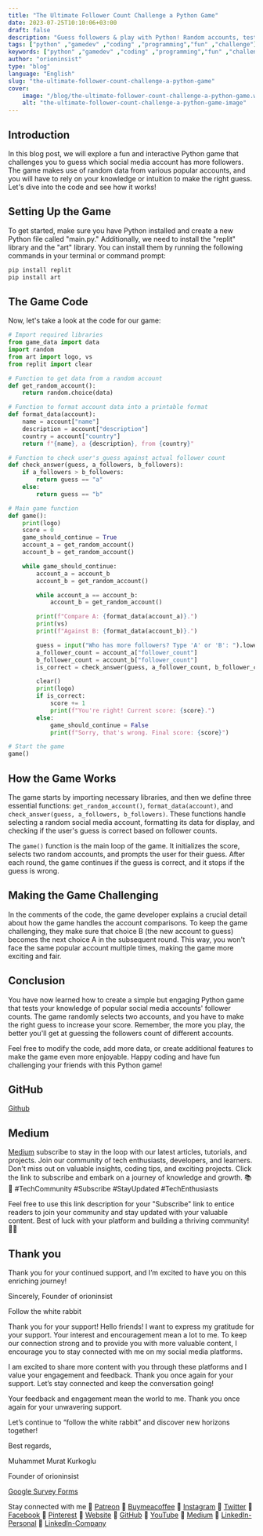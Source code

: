 ```yaml
---
title: "The Ultimate Follower Count Challenge a Python Game"
date: 2023-07-25T10:10:06+03:00
draft: false
description: "Guess followers & play with Python! Random accounts, test your intuition. Fun & interactive! 🚀🎮 #Python #GameDev"
tags: ["python" ,"gamedev" ,"coding" ,"programming","fun" ,"challenge"]
keywords: ["python" ,"gamedev" ,"coding" ,"programming","fun" ,"challenge"]
author: "orioninsist"
type: "blog"
language: "English"
slug: "the-ultimate-follower-count-challenge-a-python-game"
cover:
    image: "/blog/the-ultimate-follower-count-challenge-a-python-game.webp"
    alt: "the-ultimate-follower-count-challenge-a-python-game-image"
---
```


## Introduction
In this blog post, we will explore a fun and interactive Python game that challenges you to guess which social media account has more followers. The game makes use of random data from various popular accounts, and you will have to rely on your knowledge or intuition to make the right guess. Let's dive into the code and see how it works!

## Setting Up the Game
To get started, make sure you have Python installed and create a new Python file called "main.py." Additionally, we need to install the "replit" library and the "art" library. You can install them by running the following commands in your terminal or command prompt:

```python
pip install replit
pip install art

```

## The Game Code
Now, let's take a look at the code for our game:

```python
# Import required libraries
from game_data import data
import random
from art import logo, vs
from replit import clear

# Function to get data from a random account
def get_random_account():
    return random.choice(data)

# Function to format account data into a printable format
def format_data(account):
    name = account["name"]
    description = account["description"]
    country = account["country"]
    return f"{name}, a {description}, from {country}"

# Function to check user's guess against actual follower count
def check_answer(guess, a_followers, b_followers):
    if a_followers > b_followers:
        return guess == "a"
    else:
        return guess == "b"

# Main game function
def game():
    print(logo)
    score = 0
    game_should_continue = True
    account_a = get_random_account()
    account_b = get_random_account()

    while game_should_continue:
        account_a = account_b
        account_b = get_random_account()

        while account_a == account_b:
            account_b = get_random_account()

        print(f"Compare A: {format_data(account_a)}.")
        print(vs)
        print(f"Against B: {format_data(account_b)}.")

        guess = input("Who has more followers? Type 'A' or 'B': ").lower()
        a_follower_count = account_a["follower_count"]
        b_follower_count = account_b["follower_count"]
        is_correct = check_answer(guess, a_follower_count, b_follower_count)

        clear()
        print(logo)
        if is_correct:
            score += 1
            print(f"You're right! Current score: {score}.")
        else:
            game_should_continue = False
            print(f"Sorry, that's wrong. Final score: {score}")

# Start the game
game()

```

## How the Game Works

The game starts by importing necessary libraries, and then we define three essential functions: `get_random_account()`, `format_data(account)`, and `check_answer(guess, a_followers, b_followers)`. These functions handle selecting a random social media account, formatting its data for display, and checking if the user's guess is correct based on follower counts.

The `game()` function is the main loop of the game. It initializes the score, selects two random accounts, and prompts the user for their guess. After each round, the game continues if the guess is correct, and it stops if the guess is wrong.

## Making the Game Challenging

In the comments of the code, the game developer explains a crucial detail about how the game handles the account comparisons. To keep the game challenging, they make sure that choice B (the new account to guess) becomes the next choice A in the subsequent round. This way, you won't face the same popular account multiple times, making the game more exciting and fair.

## Conclusion

You have now learned how to create a simple but engaging Python game that tests your knowledge of popular social media accounts' follower counts. The game randomly selects two accounts, and you have to make the right guess to increase your score. Remember, the more you play, the better you'll get at guessing the followers count of different accounts.

Feel free to modify the code, add more data, or create additional features to make the game even more enjoyable. Happy coding and have fun challenging your friends with this Python game!

## GitHub

[Github](https://github.com/orioninsist/python-projects-portfolio)

## Medium
[Medium](https://orioninsist.dev/subscribe) subscribe to stay in the loop with our latest articles, tutorials, and projects. Join our community of tech enthusiasts, developers, and learners. Don't miss out on valuable insights, coding tips, and exciting projects. Click the link to subscribe and embark on a journey of knowledge and growth. 📚🚀 #TechCommunity #Subscribe #StayUpdated #TechEnthusiasts

Feel free to use this link description for your "Subscribe" link to entice readers to join your community and stay updated with your valuable content. Best of luck with your platform and building a thriving community! 📝✨

## Thank you

Thank you for your continued support, and I’m excited to have you on this enriching journey!

Sincerely, Founder of orioninsist

Follow the white rabbit

Thank you for your support! Hello friends! I want to express my gratitude for your support. Your interest and encouragement mean a lot to me. To keep our connection strong and to provide you with more valuable content, I encourage you to stay connected with me on my social media platforms.

I am excited to share more content with you through these platforms and I value your engagement and feedback. Thank you once again for your support. Let’s stay connected and keep the conversation going!

Your feedback and engagement mean the world to me. Thank you once again for your unwavering support.

Let’s continue to “follow the white rabbit” and discover new horizons together!

Best regards,

Muhammet Murat Kurkoglu

Founder of orioninsist

[Google Survey Forms](https://forms.gle/QHgtZ1rjAsemFiyy8)

Stay connected with me 🔗 [Patreon](https://www.patreon.com/orioninsist) 🔗 [Buymeacoffee](https://www.buymeacoffee.com/orioninsist) 🔗 [Instagram](https://www.instagram.com/insistorion/) 🔗 [Twitter](https://twitter.com/InsistOrion) 🔗 [Facebook](https://www.facebook.com/insistorion) 🔗 [Pinterest](https://www.pinterest.com/orioninsist/) 🔗 [Website](https://orioninsist.org/) 🔗 [GitHub](https://github.com/orioninsist) 🔗 [YouTube](https://www.youtube.com/@orioninsist-official/) 🔗 [Medium](https://orioninsist.dev/) 🔗 [LinkedIn-Personal](https://www.linkedin.com/in/muhammet-murat-kurkoglu/) 🔗 [LinkedIn-Company](https://www.linkedin.com/company/orioninsist/)